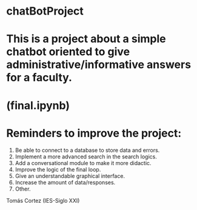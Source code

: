 # chatBotProject
# This is a project about a simple chatbot oriented to give administrative/informative answers for a faculty.
# (final.ipynb)
# Reminders to improve the project:
1. Be able to connect to a database to store data and errors.
2. Implement a more advanced search in the search logics.
3. Add a conversational module to make it more didactic.
4. Improve the logic of the final loop.
5. Give an understandable graphical interface.
6. Increase the amount of data/responses.
7. Other.

Tomás Cortez (IES-Siglo XXI)
